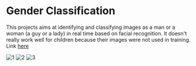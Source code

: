 # Gender Classification

This projects aims at identifying and classifying images as a man or a woman (a guy or a lady) in real time based on facial recognition. It doesn't really work well for children because their images were not used in training. Link <a href = "https://austine316.github.io/gender_classification/" target = "_blank"> here </a>

![1](https://user-images.githubusercontent.com/77448406/144764475-8e40a82a-82c9-4519-b4d9-c7867aee735e.png)
![2](https://user-images.githubusercontent.com/77448406/144764478-0e498929-d740-42ae-90a4-622fde662a1a.png)
![3](https://user-images.githubusercontent.com/77448406/144764483-418ba22a-b5a2-4a6e-b5af-01ca424d7e4d.png)
